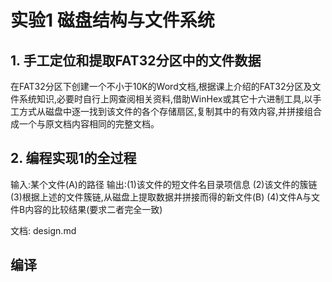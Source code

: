 # 实验1 磁盘结构与文件系统

## 1. 手工定位和提取FAT32分区中的文件数据

在FAT32分区下创建一个不小于10K的Word文档,根据课上介绍的FAT32分区及文
件系统知识,必要时自行上网查阅相关资料,借助WinHex或其它十六进制工具,以手
工方式从磁盘中逐一找到该文件的各个存储扇区,复制其中的有效内容,并拼接组合
成一个与原文档内容相同的完整文档。

## 2. 编程实现1的全过程

输入:某个文件(A)的路径
输出:(1)该文件的短文件名目录项信息
(2)该文件的簇链
(3)根据上述的文件簇链,从磁盘上提取数据并拼接而得的新文件(B)
(4)文件A与文件B内容的比较结果(要求二者完全一致)

文档: design.md

## 编译

